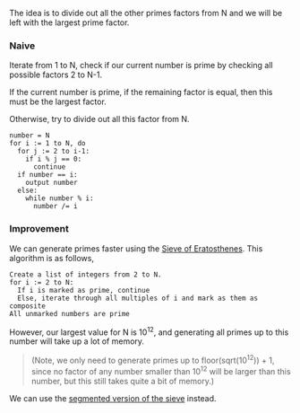 The idea is to divide out all the other primes factors from N and we will be left with the largest prime factor.

### Naive
Iterate from 1 to N, check if our current number is prime by checking all possible factors 2 to N-1. 

If the current number is prime, if the remaining factor is equal, then this must be the largest factor.

Otherwise, try to divide out all this factor from N.

```
number = N
for i := 1 to N, do
  for j := 2 to i-1:
    if i % j == 0:
      continue
  if number == i:
    output number
  else:
    while number % i:
      number /= i
```

### Improvement
We can generate primes faster using the [Sieve of Eratosthenes](https://en.wikipedia.org/wiki/Sieve_of_Eratosthenes). This algorithm is as follows,

```
Create a list of integers from 2 to N.
for i := 2 to N:
  If i is marked as prime, continue
  Else, iterate through all multiples of i and mark as them as composite
All unmarked numbers are prime
```

However, our largest value for N is 10<sup>12</sup>, and generating all primes up to this number will take up a lot of memory. 

> (Note, we only need to generate primes up to floor(sqrt(10<sup>12</sup>)) + 1, since no factor of any number smaller than 10<sup>12</sup> will be larger than this number, but this still takes quite a bit of memory.)

We can use the [segmented version of the sieve](https://en.wikipedia.org/wiki/Sieve_of_Eratosthenes#Segmented_sieve) instead. 
